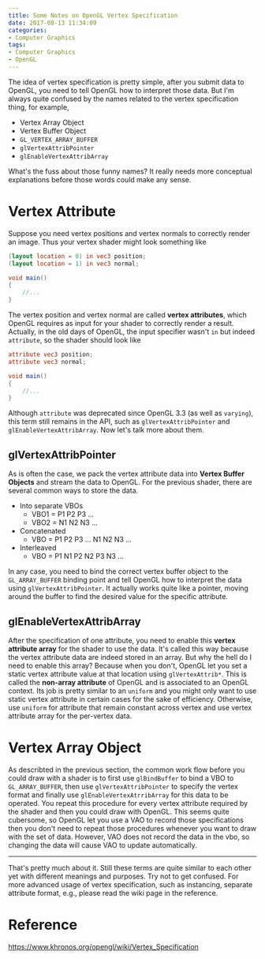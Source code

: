 ```yaml
---
title: Some Notes on OpenGL Vertex Specification
date: 2017-08-13 11:34:09
categories:
- Computer Graphics
tags:
- Computer Graphics
- OpenGL
---
```


The idea of vertex specification is pretty simple, after you submit data to OpenGL, you need to tell OpenGL how to interpret those data. But I'm always quite confused by the names related to the vertex specification thing, for example,

- Vertex Array Object
- Vertex Buffer Object
- `GL_VERTEX_ARRAY_BUFFER`
- `glVertexAttribPointer`
- `glEnableVertexAttribArray`

What's the fuss about those funny names? It really needs more conceptual explanations before those words could make any sense.

<!--- more --->

# Vertex Attribute

Suppose you need vertex positions and vertex normals to correctly render an image. Thus your vertex shader might look something like

```glsl
(layout location = 0) in vec3 position;
(layout location = 1) in vec3 normal;

void main()
{
    //...
}
```

The vertex position and vertex normal are called **vertex attributes**, which OpenGL requires as input for your shader to correctly render a result. Actually, in the old days of OpenGL, the input specifier wasn't `in` but indeed `attribute`, so the shader should look like

```glsl
attribute vec3 position;
attribute vec3 normal;

void main()
{
    //...
}
``` 

Although `attribute` was deprecated since OpenGL 3.3 (as well as `varying`), this term still remains in the API, such as `glVertexAttribPointer` and `glEnableVertexAttribArray`. Now let's talk more about them.

## glVertexAttribPointer

As is often the case, we pack the vertex attribute data into **Vertex Buffer Objects** and stream the data to OpenGL. For the previous shader, there are several common ways to store the data.

- Into separate VBOs
    - VBO1 = P1 P2 P3 ...
    - VBO2 = N1 N2 N3 ...
- Concatenated
    - VBO = P1 P2 P3 ... N1 N2 N3 ...
- Interleaved
    - VBO = P1 N1 P2 N2 P3 N3 ...

In any case, you need to bind the correct vertex buffer object to the `GL_ARRAY_BUFFER` binding point and tell OpenGL how to interpret the data using `glVertexAttribPointer`. It actually works quite like a pointer, moving around the buffer to find the desired value for the specific attribute.

## glEnableVertexAttribArray

After the specification of one attribute, you need to enable this **vertex attribute array** for the shader to use the data. It's called this way because the vertex attribute data are indeed stored in an array. But why the hell do I need to enable this array? Because when you don't, OpenGL let you set a static vertex attribute value at that location using `glVertexAttrib*`. This is called the **non-array attribute** of OpenGL and is associated to an OpenGL context. Its job is pretty similar to an `uniform` and you might only want to use static vertex attribute in certain cases for the sake of efficiency. Otherwise, use `uniform` for attribute that remain constant across vertex and use vertex attribute array for the per-vertex data.

# Vertex Array Object

As describted in the previous section, the common work flow before you could draw with a shader is to first use `glBindBuffer` to bind a VBO to `GL_ARRAY_BUFFER`, then use `glVertexAttribPointer` to specify the vertex format and finally use `glEnableVertexAtrribArray` for this data to be operated. You repeat this procedure for every vertex attribute required by the shader and then you could draw with OpenGL. This seems quite cubersome, so OpenGL let you use a VAO to record those specifications then you don't need to repeat those procedures whenever you want to draw with the set of data. However, VAO does not record the data in the vbo, so changing the data will cause VAO to update automatically.

---
That's pretty much about it. Still these terms are quite similar to each other yet with different meanings and purposes. Try not to get confused. For more advanced usage of vertex specification, such as instancing, separate attribute format, e.g., please read the wiki page in the reference.

# Reference

<https://www.khronos.org/opengl/wiki/Vertex_Specification>

